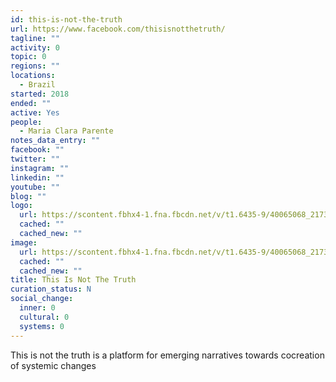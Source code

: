 ```yaml
---
id: this-is-not-the-truth
url: https://www.facebook.com/thisisnotthetruth/
tagline: ""
activity: 0
topic: 0
regions: ""
locations:
  - Brazil
started: 2018
ended: ""
active: Yes
people:
  - Maria Clara Parente
notes_data_entry: ""
facebook: ""
twitter: ""
instagram: ""
linkedin: ""
youtube: ""
blog: ""
logo:
  url: https://scontent.fbhx4-1.fna.fbcdn.net/v/t1.6435-9/40065068_2173070552951656_6507638024883404800_n.jpg?_nc_cat=104&ccb=1-5&_nc_sid=09cbfe&_nc_ohc=0C1z0g1yzg8AX9DjFwr&_nc_ht=scontent.fbhx4-1.fna&oh=a63e77114ad80c493bdfc84e7711d160&oe=6182C98D
  cached: ""
  cached_new: ""
image:
  url: https://scontent.fbhx4-1.fna.fbcdn.net/v/t1.6435-9/40065068_2173070552951656_6507638024883404800_n.jpg?_nc_cat=104&ccb=1-5&_nc_sid=09cbfe&_nc_ohc=0C1z0g1yzg8AX9DjFwr&_nc_ht=scontent.fbhx4-1.fna&oh=a63e77114ad80c493bdfc84e7711d160&oe=6182C98D
  cached: ""
  cached_new: ""
title: This Is Not The Truth
curation_status: N
social_change:
  inner: 0
  cultural: 0
  systems: 0
---
```


This is not the truth is a platform for emerging narratives towards cocreation of systemic changes
